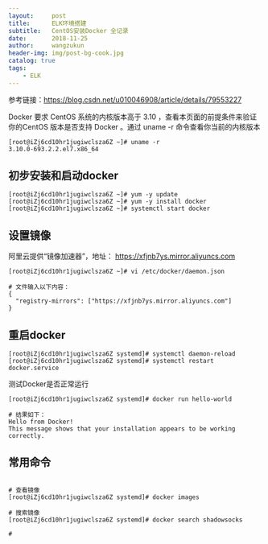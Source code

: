 ```yaml
---
layout:     post
title:      ELK环境搭建
subtitle:   CentOS安装Docker 全记录
date:       2018-11-25
author:     wangzukun
header-img: img/post-bg-cook.jpg
catalog: true
tags:
    - ELK
---
```


参考链接：https://blog.csdn.net/u010046908/article/details/79553227

Docker 要求 CentOS 系统的内核版本高于 3.10 ，查看本页面的前提条件来验证你的CentOS 版本是否支持 Docker 。通过 uname -r 命令查看你当前的内核版本


```
[root@iZj6cd10hr1jugiwclsza6Z ~]# uname -r 
3.10.0-693.2.2.el7.x86_64
```

## 初步安装和启动docker


```
[root@iZj6cd10hr1jugiwclsza6Z ~]# yum -y update
[root@iZj6cd10hr1jugiwclsza6Z ~]# yum -y install docker
[root@iZj6cd10hr1jugiwclsza6Z ~]# systemctl start docker
```
## 设置镜像

阿里云提供“镜像加速器”，地址：
https://xfjnb7ys.mirror.aliyuncs.com

```
[root@iZj6cd10hr1jugiwclsza6Z ~]# vi /etc/docker/daemon.json 

# 文件输入以下内容：
{
  "registry-mirrors": ["https://xfjnb7ys.mirror.aliyuncs.com"]
}
```
## 重启docker

```
[root@iZj6cd10hr1jugiwclsza6Z systemd]# systemctl daemon-reload
[root@iZj6cd10hr1jugiwclsza6Z systemd]# systemctl restart docker.service
```

测试Docker是否正常运行

```
[root@iZj6cd10hr1jugiwclsza6Z systemd]# docker run hello-world

# 结果如下：
Hello from Docker!
This message shows that your installation appears to be working correctly.
```

## 常用命令

```

# 查看镜像
[root@iZj6cd10hr1jugiwclsza6Z systemd]# docker images

# 搜索镜像
[root@iZj6cd10hr1jugiwclsza6Z systemd]# docker search shadowsocks

# 
```